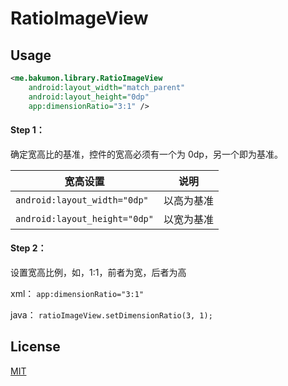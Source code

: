 # RatioImageView

## Usage

```xml
<me.bakumon.library.RatioImageView
    android:layout_width="match_parent"
    android:layout_height="0dp"
    app:dimensionRatio="3:1" />
```

#### Step 1：

确定宽高比的基准，控件的宽高必须有一个为 0dp，另一个即为基准。


|宽高设置|说明|
|--|--|
|`android:layout_width="0dp"`|以高为基准|
|`android:layout_height="0dp"`|以宽为基准|

#### Step 2：

设置宽高比例，如，1:1，前者为宽，后者为高

xml：
`app:dimensionRatio="3:1"`

java：
`ratioImageView.setDimensionRatio(3, 1);`

## License

[MIT](https://github.com/Bakumon/RatioImageView/blob/master/LICENSE)
